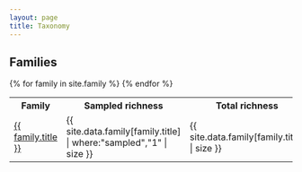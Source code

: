 ```yaml
---
layout: page
title: Taxonomy
---
```

<style>
.autosize {
    font-size: calc(1vw + 1vmin);
}
</style>

<!--
- PFC taxonomy
- Compare to CoL/EToL

Tax page
- Picture
- Name
- Stats
- <s>Fossil calibrations</s>
- Outgroups
- <s>Genetic tree</s>
- Full distribution
- <s>Download sequences</s>
- <s>Download calibration info</s>
- Download BEAST/RAXML/TREEPL/mcmctree files
- API integration: EOL/fishbase
-->

## Families

<table>
<tbody>
<tr><th>Family</th><th>Sampled richness</th><th>Total richness</th><th>Stats</th></tr>
{% for family in site.family %}
<tr>
<td><a href="{{ family.url | relative_url }}">{{ family.title }}</a></td>
<td>{{ site.data.family[family.title] | where:"sampled","1" | size }}</td>
<td>{{ site.data.family[family.title] | size }}</td>
<td></td>
</tr>
{% endfor %}
</tbody>
</table>


